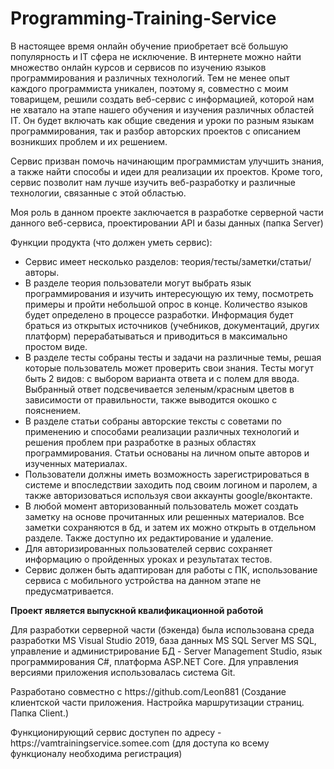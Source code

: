 # Programming-Training-Service
<p>В настоящее время онлайн обучение приобретает всё большую популярность и IT сфера не исключение. В интернете можно найти множество онлайн курсов и сервисов по изучению языков программирования и различных технологий. Тем не менее опыт каждого программиста уникален, поэтому я, совместно с моим товарищем, решили создать веб-сервис с информацией, которой нам не хватало на этапе нашего обучения и изучения различных областей IT. Он будет включать как общие сведения и уроки по разным языкам программирования, так и разбор авторских проектов с описанием возникших проблем и их решением.</p>
<p>Сервис призван помочь начинающим программистам улучшить знания, а также найти способы и идеи для реализации их проектов. Кроме того, сервис позволит нам лучше изучить веб-разработку и различные технологии, связанные с этой областью.</p>
<p>Моя роль в данном проекте заключается в разработке серверной части данного веб-сервиса, проектировании API и базы данных (папка Server)</p>
<p>Функции продукта (что должен уметь сервис):<p>
<ul>
<li>Сервис имеет несколько разделов: теория/тесты/заметки/статьи/авторы.</li>
<li>В разделе теория пользователи могут выбрать язык программирования и изучить интересующую их тему, посмотреть примеры и пройти небольшой опрос в конце. Количество языков будет определено в процессе разработки. Информация будет браться из открытых источников (учебников, документаций, других платформ) перерабатываться и приводиться в максимально простом виде.</li>
<li>В разделе тесты собраны тесты и задачи на различные темы, решая которые пользователь может проверить свои знания. Тесты могут быть 2 видов: с выбором варианта ответа и с полем для ввода. Выбранный ответ подсвечивается зеленым/красным цветов в зависимости от правильности, также выводится окошко с пояснением.</li>
<li>В разделе статьи собраны авторские тексты с советами по применению и способами реализации различных технологий и решения проблем при разработке в разных областях программирования. Статьи основаны на личном опыте авторов и изученных материалах.</li>
<li>Пользователи должны иметь возможность зарегистрироваться в системе и впоследствии заходить под своим логином и паролем, а также авторизоваться используя свои аккаунты google/вконтакте.</li>
<li>В любой момент авторизованный пользователь может создать заметку на основе прочитанных или решенных материалов.  Все заметки сохраняются в бд,  и затем их можно открыть в отдельном разделе. Также доступно их редактирование и удаление.</li>
<li>Для авторизированных пользователей сервис сохраняет информацию о пройденных уроках и результатах тестов.</li>
<li>Сервис должен быть адаптирован для работы с ПК, использование сервиса с мобильного устройства на данном этапе не предусматривается.</li>
</ul>

<p><b>Проект является выпускной квалификационной работой</b></p>
<p>Для разработки серверной части (бэкенда) была использована среда разработки MS Visual Studio 2019, база данных MS SQL Server MS SQL, управление и администрирование БД - Server Management Studio, язык программирования C#, платформа ASP.NET Core. Для управления версиями приложения использовалась система Git.</p>

<p>Разработано совместно с https://github.com/Leon881 (Создание клиентской части приложения. Настройка маршрутизации страниц. Папка Client.)</p>

<p>Функционирующий сервис доступен по адресу - https://vamtrainingservice.somee.com  (для доступа ко всему функционалу необходима регистрация)</p>

